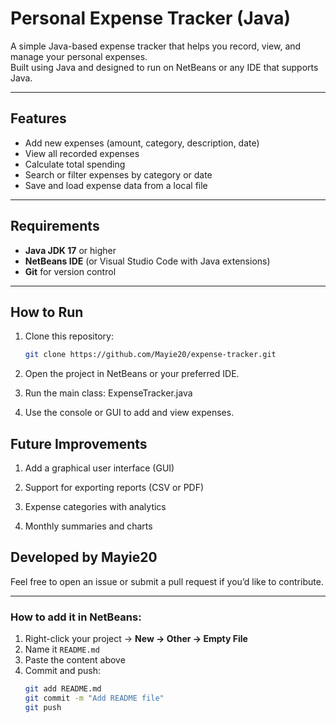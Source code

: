 # Personal Expense Tracker (Java)

A simple Java-based expense tracker that helps you record, view, and manage your personal expenses.  
Built using Java and designed to run on NetBeans or any IDE that supports Java.

---

## Features

- Add new expenses (amount, category, description, date)
- View all recorded expenses
- Calculate total spending
- Search or filter expenses by category or date
- Save and load expense data from a local file

---

## Requirements

- **Java JDK 17** or higher  
- **NetBeans IDE** (or Visual Studio Code with Java extensions)
- **Git** for version control

---

## How to Run

1. Clone this repository:
   ```bash
   git clone https://github.com/Mayie20/expense-tracker.git
2. Open the project in NetBeans or your preferred IDE.

3. Run the main class:
ExpenseTracker.java
4. Use the console or GUI to add and view expenses.


Future Improvements
---
1. Add a graphical user interface (GUI)

2. Support for exporting reports (CSV or PDF)

3. Expense categories with analytics

4. Monthly summaries and charts

Developed by Mayie20
---
Feel free to open an issue or submit a pull request if you’d like to contribute.


---

### How to add it in NetBeans:
1. Right-click your project → **New → Other → Empty File**  
2. Name it `README.md`
3. Paste the content above  
4. Commit and push:
   ```bash
   git add README.md
   git commit -m "Add README file"
   git push
